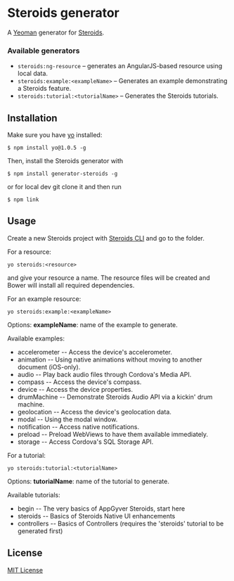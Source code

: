# Steroids generator

A [Yeoman](http://yeoman.io) generator for [Steroids](https://github.com/appgyver/steroids).

### Available generators

* `steroids:ng-resource` – generates an AngularJS-based resource using local data.
* `steroids:example:<exampleName>` – Generates an example demonstrating a Steroids feature.
* `steroids:tutorial:<tutorialName>` – Generates the Steroids tutorials.

## Installation

Make sure you have [yo](https://github.com/yeoman/yo) installed:

```
$ npm install yo@1.0.5 -g
```

Then, install the Steroids generator with

```
$ npm install generator-steroids -g
```

or for local dev git clone it and then run 

```
$ npm link
```

## Usage

Create a new Steroids project with [Steroids CLI](https://github.com/appgyver/steroids) and go to the folder.

For a resource:

```
yo steroids:<resource>
```

and give your resource a name. The resource files will be created and Bower will install all required dependencies.


For an example resource:

```
yo steroids:example:<exampleName>
```

Options:
__exampleName__: name of the example to generate.

Available examples:
* accelerometer -- Access the device's accelerometer.
* animation -- Using native animations without moving to another document (iOS-only).
* audio -- Play back audio files through Cordova's Media API.
* compass -- Access the device's compass.
* device -- Access the device properties.
* drumMachine -- Demonstrate Steroids Audio API via a kickin' drum machine.
* geolocation -- Access the device's geolocation data.
* modal -- Using the modal window.
* notification -- Access native notifications.
* preload -- Preload WebViews to have them available immediately.
* storage -- Access Cordova's SQL Storage API.

For a tutorial:

```
yo steroids:tutorial:<tutorialName>
```

Options:
__tutorialName__: name of the tutorial to generate.

Available tutorials:
* begin -- The very basics of AppGyver Steroids, start here
* steroids -- Basics of Steroids Native UI enhancements
* controllers -- Basics of Controllers (requires the 'steroids' tutorial to be generated first)

## License

[MIT License](http://en.wikipedia.org/wiki/MIT_License)
